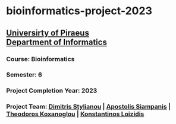 # bioinformatics-project-2023
## [Universirty of Piraeus](https://www.unipi.gr/unipi/en/)<br>[Department of Informatics](https://www.cs.unipi.gr/index.php?lang=en)
### Course: Bioinformatics
### Semester: 6
### Project Completion Year: 2023
### Project Team: [Dimitris Stylianou](https://github.com/dimitrisstyl7) | [Apostolis Siampanis](https://github.com/Apostolis2002) | [Theodoros Koxanoglou](https://github.com/thkox) | [Konstantinos Loizidis](https://github.com/kostas96674)
